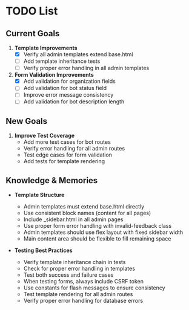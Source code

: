 # TODO List

## Current Goals
1. **Template Improvements**
   - [x] Verify all admin templates extend base.html
   - [ ] Add template inheritance tests
   - [ ] Verify proper error handling in all admin templates

2. **Form Validation Improvements**
   - [x] Add validation for organization fields
   - [ ] Add validation for bot status field
   - [ ] Improve error message consistency
   - [ ] Add validation for bot description length

## New Goals
1. **Improve Test Coverage**
   - Add more test cases for bot routes
   - Verify error handling for all admin routes
   - Test edge cases for form validation
   - Add tests for template rendering

## Knowledge & Memories
- **Template Structure**
  * Admin templates must extend base.html directly
  * Use consistent block names (content for all pages)
  * Include _sidebar.html in all admin pages
  * Use proper form error handling with invalid-feedback class
  * Admin templates should use flex layout with fixed sidebar width
  * Main content area should be flexible to fill remaining space

- **Testing Best Practices**
  * Verify template inheritance chain in tests
  * Check for proper error handling in templates
  * Test both success and failure cases
  * When testing forms, always include CSRF token
  * Use constants for flash messages to ensure consistency
  * Test template rendering for all admin routes
  * Verify proper error handling for database errors

